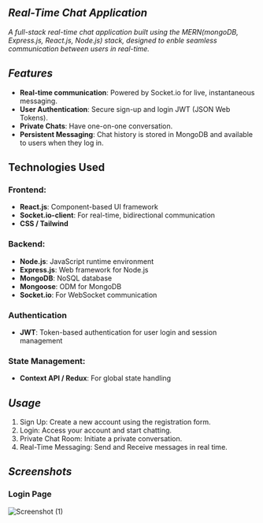 ## *Real-Time Chat Application*

*A full-stack real-time chat application built using the MERN(mongoDB, Express.js, React.js, Node.js) stack, designed to enble seamless communication between users in real-time.*

## *Features*

- **Real-time communication**: Powered by Socket.io for live, instantaneous messaging.
- **User Authentication**: Secure sign-up and login JWT (JSON Web Tokens).
- **Private Chats**: Have one-on-one conversation.
- **Persistent Messaging**: Chat history is stored in MongoDB and available to users when they log in.

## Technologies Used

### Frontend:
- **React.js**: Component-based UI framework
- **Socket.io-client**: For real-time, bidirectional communication
- **CSS / Tailwind**

### Backend:

- **Node.js**: JavaScript runtime environment
- **Express.js**: Web framework for Node.js
- **MongoDB**: NoSQL database
- **Mongoose**: ODM for MongoDB
- **Socket.io**: For WebSocket communication

### Authentication
- **JWT**: Token-based authentication for user login and session management

### State Management:
- **Context API / Redux**: For global state handling

## *Usage*
 1. Sign Up: Create a new account using the registration form.
 2. Login: Access your account and start chatting.
 3. Private Chat Room: Initiate a private conversation.
 4. Real-Time Messaging: Send and Receive messages in real time.

 ## *Screenshots*

 ### Login Page
 
![Screenshot (1)](https://github.com/user-attachments/assets/c996e1ff-5972-41f1-bc7e-de3ef65fdb3a)
